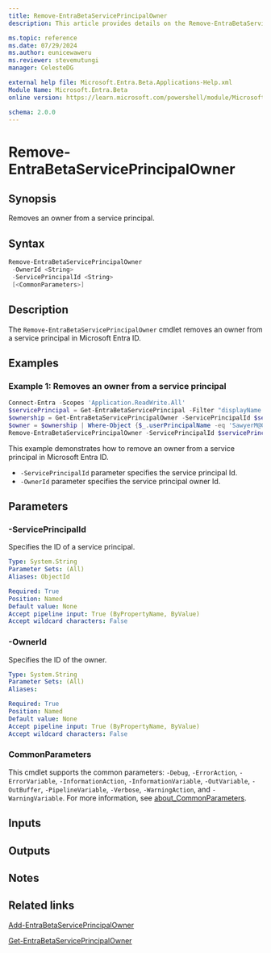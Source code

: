 ```yaml
---
title: Remove-EntraBetaServicePrincipalOwner
description: This article provides details on the Remove-EntraBetaServicePrincipalOwner command.

ms.topic: reference
ms.date: 07/29/2024
ms.author: eunicewaweru
ms.reviewer: stevemutungi
manager: CelesteDG

external help file: Microsoft.Entra.Beta.Applications-Help.xml
Module Name: Microsoft.Entra.Beta
online version: https://learn.microsoft.com/powershell/module/Microsoft.Entra.Beta/Remove-EntraBetaServicePrincipalOwner

schema: 2.0.0
---
```


# Remove-EntraBetaServicePrincipalOwner

## Synopsis

Removes an owner from a service principal.

## Syntax

```powershell
Remove-EntraBetaServicePrincipalOwner
 -OwnerId <String>
 -ServicePrincipalId <String>
 [<CommonParameters>]
```

## Description

The `Remove-EntraBetaServicePrincipalOwner` cmdlet removes an owner from a service principal in Microsoft Entra ID.

## Examples

### Example 1: Removes an owner from a service principal

```powershell
Connect-Entra -Scopes 'Application.ReadWrite.All'
$servicePrincipal = Get-EntraBetaServicePrincipal -Filter "displayName eq 'Helpdesk Application'"
$ownership = Get-EntraBetaServicePrincipalOwner -ServicePrincipalId $servicePrincipal.Id | Select-Object Id, userPrincipalName, DisplayName, '@odata.type'
$owner = $ownership | Where-Object {$_.userPrincipalName -eq 'SawyerM@Contoso.com' }
Remove-EntraBetaServicePrincipalOwner -ServicePrincipalId $servicePrincipal.Id -OwnerId $owner.Id
```

This example demonstrates how to remove an owner from a service principal in Microsoft Entra ID.

- `-ServicePrincipalId` parameter specifies the service principal Id.
- `-OwnerId` parameter specifies the service principal owner Id.

## Parameters

### -ServicePrincipalId

Specifies the ID of a service principal.

```yaml
Type: System.String
Parameter Sets: (All)
Aliases: ObjectId

Required: True
Position: Named
Default value: None
Accept pipeline input: True (ByPropertyName, ByValue)
Accept wildcard characters: False
```

### -OwnerId

Specifies the ID of the owner.

```yaml
Type: System.String
Parameter Sets: (All)
Aliases:

Required: True
Position: Named
Default value: None
Accept pipeline input: True (ByPropertyName, ByValue)
Accept wildcard characters: False
```

### CommonParameters

This cmdlet supports the common parameters: `-Debug`, `-ErrorAction`, `-ErrorVariable`, `-InformationAction`, `-InformationVariable`, `-OutVariable`, `-OutBuffer`, `-PipelineVariable`, `-Verbose`, `-WarningAction`, and `-WarningVariable`. For more information, see [about_CommonParameters](https://go.microsoft.com/fwlink/?LinkID=113216).

## Inputs

## Outputs

## Notes

## Related links

[Add-EntraBetaServicePrincipalOwner](Add-EntraBetaServicePrincipalOwner.md)

[Get-EntraBetaServicePrincipalOwner](Get-EntraBetaServicePrincipalOwner.md)
